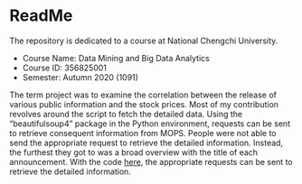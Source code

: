 # ReadMe
The repository is dedicated to a course at National Chengchi University.
* Course Name: Data Mining and Big Data Analytics
* Course ID: 356825001
* Semester: Autumn 2020 (1091)

The term project was to examine the correlation between the release of various public information and the stock prices. Most of my contribution revolves around the script to fetch the detailed data. Using the “beautifulsoup4” package in the Python environment, requests can be sent to retrieve consequent information from MOPS. People were not able to send the appropriate request to retrieve the detailed information. Instead, the furthest they got to was a broad overview with the title of each announcement. With the code [here](./advanced_crawler.ipynb), the appropriate requests can be sent to retrieve the detailed information.
